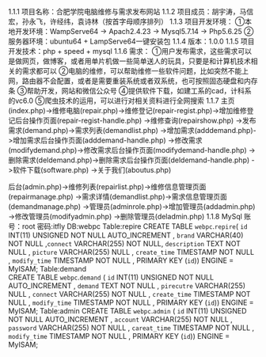 1.1.1 
项目名称：合肥学院电脑维修与需求发布网站
1.1.2
项目成员：胡宇涛，马信宏，孙永飞，许经纬，袁诗林（按首字母顺序排列）
1.1.3
项目开发环境：
①本地开发环境：WampServe64 -> Apach2.4.23 ->  Mysql5.7.14 -> Php5.6.25
②服务器环境：ubuntu64 + LampServe64一键安装包
1.1.4
版本：1.0.0
1.1.5
项目开发技术：php + speed + mysql
1.1.6
需求：
①用户发布需求，这些需求可以是做网页，做博客，或者用单片机做一些简单送人的玩具，只要是和计算机技术相关的需求都可以
②电脑的维修，可以帮助维修一些软件问题，比如突然不能上网，路由器不会配置，或者是需要重装系统或者双系统，也可按照固态硬盘和内存条
③帮助开发，网站和微信公众号
④提供软件下载，如建工系的cad，计科系的vc6.0
⑤爬虫技术的运用，可以进行对相关资料进行全网搜索
1.1.7
主页(index.php)->维修电脑(repair.php)->维修登记(repair-regist.php)->增加维修登记后台操作页面(repair-regist-handle.php)
									 ->维修查询(repairshow.php)
			   ->发布需求(demand.php)->需求列表(demandlist.php)
									 ->增加需求(adddemand.php)->增加需求后台操作页面(adddemand-handle.php)
									 ->修改需求(modifydemand.php)->修改需求后台操作页面(modifydemand-handle.php)
									 ->删除需求(deldemand.php)->删除需求后台操作页面(deldemand-handle.php)
			   ->软件下载(software.php)
			   ->关于我们(aboutus.php)
			   
后台(admin.php)->维修列表(repairlist.php)->维修信息管理页面(repairmanage.php)
			   ->需求详情(demandlist.php)->需求信息管理页面(demandmanage.php)
			   ->管理员(adminrole.php)->增加管理员(addadmin.php)
									  ->修改管理员(modifyadmin.php)
									  ->删除管理员(deladmin.php)
1.1.8
MySql
账号：root 密码:itfly
DB:webpc
Table:repire
CREATE TABLE `webpc`.`repire`( `id` INT(11) UNSIGNED NOT NULL AUTO_INCREMENT , `brand` VARCHAR(40) NOT NULL ,`connect` VARCHAR(255) NOT NULL, `description` TEXT NOT NULL , `picture` VARCHAR(255) NULL , `create_time` TIMESTAMP NOT NULL , `modify_time` TIMESTAMP NOT NULL , PRIMARY KEY (`id`)) ENGINE = MyISAM; 
Table:demand		
CREATE TABLE `webpc`.`demand` ( `id` INT(11) UNSIGNED NOT NULL AUTO_INCREMENT , `demand` TEXT NOT NULL , `pirecutre` VARCHAR(255) NULL , `connect` VARCHAR(255) NOT NULL , `create_time` TIMESTAMP NOT NULL , `modify_time` TIMESTAMP NOT NULL , PRIMARY KEY (`id`)) ENGINE = MyISAM; 
Table:admin
CREATE TABLE `webpc`.`admin` ( `id` INT(11) UNSIGNED NOT NULL AUTO_INCREMENT , `account` VARCHAR(255) NOT NULL , `password` VARCHAR(255) NOT NULL , `careat_time` TIMESTAMP NOT NULL , `modify_time` TIMESTAMP NOT NULL , PRIMARY KEY (`id`)) ENGINE = MyISAM; 

							  